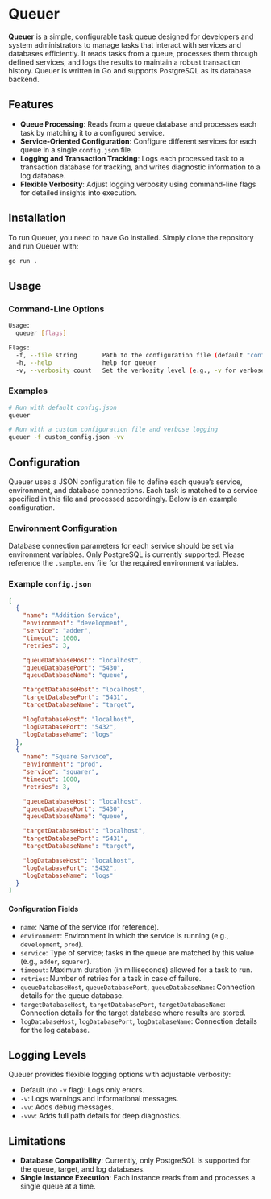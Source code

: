 # Queuer

**Queuer** is a simple, configurable task queue designed for developers and system administrators to manage tasks that interact with services and databases efficiently. It reads tasks from a queue, processes them through defined services, and logs the results to maintain a robust transaction history. Queuer is written in Go and supports PostgreSQL as its database backend.

## Features

- **Queue Processing**: Reads from a queue database and processes each task by matching it to a configured service.
- **Service-Oriented Configuration**: Configure different services for each queue in a single `config.json` file.
- **Logging and Transaction Tracking**: Logs each processed task to a transaction database for tracking, and writes diagnostic information to a log database.
- **Flexible Verbosity**: Adjust logging verbosity using command-line flags for detailed insights into execution.

## Installation

To run Queuer, you need to have Go installed. Simply clone the repository and run Queuer with:

```sh
go run .
```

## Usage

### Command-Line Options

```sh
Usage:
  queuer [flags]

Flags:
  -f, --file string       Path to the configuration file (default "config.json")
  -h, --help              help for queuer
  -v, --verbosity count   Set the verbosity level (e.g., -v for verbose, -vv for very verbose)
```

### Examples

```sh
# Run with default config.json
queuer

# Run with a custom configuration file and verbose logging
queuer -f custom_config.json -vv
```

## Configuration

Queuer uses a JSON configuration file to define each queue’s service, environment, and database connections. Each task is matched to a service specified in this file and processed accordingly. Below is an example configuration.

### Environment Configuration

Database connection parameters for each service should be set via environment variables. Only PostgreSQL is currently supported.
Please reference the `.sample.env` file for the required environment variables.

### Example `config.json`

```json
[
  {
    "name": "Addition Service",
    "environment": "development",
    "service": "adder",
    "timeout": 1000,
    "retries": 3,

    "queueDatabaseHost": "localhost",
    "queueDatabasePort": "5430",
    "queueDatabaseName": "queue",

    "targetDatabaseHost": "localhost",
    "targetDatabasePort": "5431",
    "targetDatabaseName": "target",

    "logDatabaseHost": "localhost",
    "logDatabasePort": "5432",
    "logDatabaseName": "logs"
  },
  {
    "name": "Square Service",
    "environment": "prod",
    "service": "squarer",
    "timeout": 1000,
    "retries": 3,

    "queueDatabaseHost": "localhost",
    "queueDatabasePort": "5430",
    "queueDatabaseName": "queue",

    "targetDatabaseHost": "localhost",
    "targetDatabasePort": "5431",
    "targetDatabaseName": "target",

    "logDatabaseHost": "localhost",
    "logDatabasePort": "5432",
    "logDatabaseName": "logs"
  }
]
```

#### Configuration Fields

- `name`: Name of the service (for reference).
- `environment`: Environment in which the service is running (e.g., `development`, `prod`).
- `service`: Type of service; tasks in the queue are matched by this value (e.g., `adder`, `squarer`).
- `timeout`: Maximum duration (in milliseconds) allowed for a task to run.
- `retries`: Number of retries for a task in case of failure.
- `queueDatabaseHost`, `queueDatabasePort`, `queueDatabaseName`: Connection details for the queue database.
- `targetDatabaseHost`, `targetDatabasePort`, `targetDatabaseName`: Connection details for the target database where results are stored.
- `logDatabaseHost`, `logDatabasePort`, `logDatabaseName`: Connection details for the log database.

## Logging Levels

Queuer provides flexible logging options with adjustable verbosity:

- Default (no `-v` flag): Logs only errors.
- `-v`: Logs warnings and informational messages.
- `-vv`: Adds debug messages.
- `-vvv`: Adds full path details for deep diagnostics.

## Limitations

- **Database Compatibility**: Currently, only PostgreSQL is supported for the queue, target, and log databases.
- **Single Instance Execution**: Each instance reads from and processes a single queue at a time.
